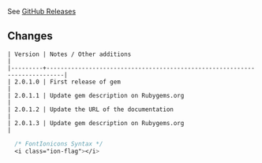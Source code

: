 See [GitHub Releases](https://github.com/ricardoemerson/font-ionicons-rails/releases)

Changes
-------

```
| Version | Notes / Other additions                                                   |
|---------+---------------------------------------------------------------------------|
| 2.0.1.0 | First release of gem                                                      |
| 2.0.1.1 | Update gem description on Rubygems.org                                    |
| 2.0.1.2 | Update the URL of the documentation                                       |
| 2.0.1.3 | Update gem description on Rubygems.org                                    |
```

```css
  /* FontIonicons Syntax */
  <i class="ion-flag"></i>
```
